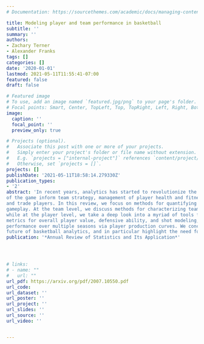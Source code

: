 ```yaml
---
# Documentation: https://sourcethemes.com/academic/docs/managing-content/

title: Modeling player and team performance in basketball
subtitle: ''
summary: ''
authors:
- Zachary Terner
- Alexander Franks
tags: []
categories: []
date: '2020-01-01'
lastmod: 2021-05-11T11:55:41-07:00
featured: false
draft: false

# Featured image
# To use, add an image named `featured.jpg/png` to your page's folder.
# Focal points: Smart, Center, TopLeft, Top, TopRight, Left, Right, BottomLeft, Bottom, BottomRight.
image:
  caption: ''
  focal_point: ''
  preview_only: true

# Projects (optional).
#   Associate this post with one or more of your projects.
#   Simply enter your project's folder or file name without extension.
#   E.g. `projects = ["internal-project"]` references `content/project/deep-learning/index.md`.
#   Otherwise, set `projects = []`.
projects: []
publishDate: '2021-05-11T18:58:14.279330Z'
publication_types:
- '2'
abstract: 'In recent years, analytics has started to revolutionize the game of basketball: quantitative analyses
of the game inform team strategy, management of player health and fitness, and how teams draft, sign,
and trade players. In this review, we focus on methods for quantifying and characterizing basketball
gameplay. At the team level, we discuss methods for characterizing team strategy and performance,
while at the player level, we take a deep look into a myriad of tools for player evaluation. This includes
metrics for overall player value, defensive ability, and shot modeling, and methods for understanding
performance over multiple seasons via player production curves. We conclude with a discussion on the
future of basketball analytics, and in particular highlight the need for causal inference in sports.'
publication: '*Annual Review of Statistics and Its Application*'




# links:
# - name: ""
#   url: ""
url_pdf: https://arxiv.org/pdf/2007.10550.pdf
url_code: 
url_dataset: ''
url_poster: ''
url_project: ''
url_slides: ''
url_source: ''
url_video: ''


---
```


